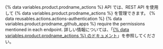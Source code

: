 {% data variables.product.prodname_actions %} API では、REST API を使用して {% data variables.product.prodname_actions %} を管理できます。 {% data reusables.actions.actions-authentication %} {% data variables.product.prodname_github_apps %} require the permissions mentioned in each endpoint. 詳しい情報については、「[{% data variables.product.prodname_actions %} のドキュメント](/actions)」を参照してください。